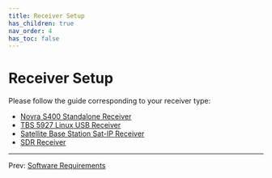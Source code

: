 ```yaml
---
title: Receiver Setup
has_children: true
nav_order: 4
has_toc: false
---
```


# Receiver Setup

Please follow the guide corresponding to your receiver type:

 - [Novra S400 Standalone Receiver](s400.md)
 - [TBS 5927 Linux USB Receiver](tbs.md)
 - [Satellite Base Station Sat-IP Receiver](sat-ip.md)
 - [SDR Receiver](sdr.md)

---

Prev: [Software Requirements](software.md)
